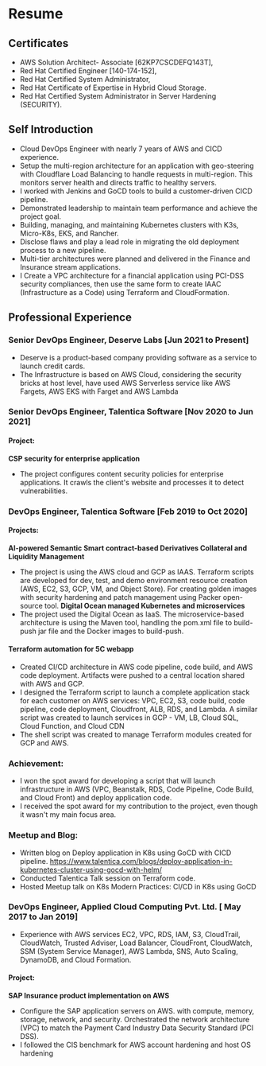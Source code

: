 # Resume
## Certificates
- AWS Solution Architect- Associate [62KP7CSCDEFQ143T],
- Red Hat Certified Engineer [140-174-152],
- Red Hat Certified System Administrator,
- Red Hat Certificate of Expertise in Hybrid Cloud Storage.
- Red Hat Certified System Administrator in Server Hardening (SECURITY). 

## Self Introduction
- Cloud DevOps Engineer with nearly 7 years of AWS and CICD experience.
- Setup the multi-region architecture for an application with geo-steering with Cloudflare Load Balancing  to handle requests in multi-region. This monitors server health and directs traffic to healthy servers.
- I worked with Jenkins and GoCD tools to build a customer-driven CICD pipeline.
- Demonstrated leadership to maintain team performance and achieve the project goal.
- Building, managing, and maintaining Kubernetes clusters with K3s, Micro-K8s, EKS, and Rancher.
- Disclose flaws and play a lead role in migrating the old deployment process to a new pipeline.
- Multi-tier architectures were planned and delivered in the Finance and Insurance stream applications.
- I Create a VPC architecture for a financial application using PCI-DSS security compliances, then use the same form to create IAAC (Infrastructure as a Code) using Terraform and CloudFormation.
## Professional Experience
### Senior DevOps Engineer, Deserve Labs [Jun 2021 to Present]
- Deserve is a product-based company providing software as a service to launch credit cards. 
- The Infrastructure is based on AWS Cloud, considering the security bricks at host level, have used AWS Serverless service like AWS Fargets, AWS EKS with Farget and AWS Lambda
### Senior DevOps Engineer,  Talentica Software [Nov 2020 to Jun 2021]
#### Project:
**CSP security for enterprise application**
- The project configures content security policies for enterprise applications. It crawls the client's website and processes it to detect vulnerabilities. 
### DevOps Engineer, Talentica Software [Feb 2019 to Oct 2020]
#### Projects:
**AI-powered Semantic Smart contract-based Derivatives Collateral and Liquidity Management**
- The project is using the AWS cloud and GCP as IAAS. Terraform scripts are developed for dev, test, and demo environment resource creation (AWS, EC2, S3, GCP, VM, and Object Store). For creating golden images with security hardening and patch management using Packer open-source tool.
**Digital Ocean managed Kubernetes and microservices**
- The project used the Digital Ocean as IaaS. The microservice-based architecture is using the Maven tool, handling the pom.xml file to build-push jar file and the Docker images to build-push.
#### Terraform automation for 5C webapp
- Created CI/CD architecture in AWS code pipeline, code build, and AWS code deployment. Artifacts were pushed to a central location shared with AWS and GCP.
- I designed the Terraform script to launch a complete application stack for each customer on AWS services: VPC, EC2, S3, code build, code pipeline, code deployment, Cloudfront, ALB, RDS, and Lambda. A similar script was created to launch services in GCP - VM, LB, Cloud SQL, Cloud Function, and Cloud CDN
- The shell script was created to manage Terraform modules created for GCP and AWS.
### Achievement:
- I won the spot award for developing a script that will launch infrastructure in AWS (VPC, Beanstalk, RDS, Code Pipeline, Code Build, and Cloud Front) and deploy application code.
- I received the spot award for my contribution to the project, even though it wasn't my main focus area.
### Meetup and Blog:
- Written blog on Deploy application in K8s using GoCD with CICD pipeline. https://www.talentica.com/blogs/deploy-application-in-kubernetes-cluster-using-gocd-with-helm/ 
- Conducted Talentica Talk session on Terraform code.
- Hosted Meetup talk on K8s Modern Practices: CI/CD in K8s using GoCD
### DevOps Engineer, Applied Cloud Computing Pvt. Ltd. [ May 2017 to Jan 2019]
- Experience with AWS services EC2, VPC, RDS, IAM, S3, CloudTrail, CloudWatch, Trusted Adviser, Load Balancer, CloudFront, CloudWatch, SSM (System Service Manager), AWS Lambda, SNS, Auto Scaling, DynamoDB, and Cloud Formation.   
#### Project:
**SAP Insurance product implementation on AWS**
- Configure the SAP application servers on AWS. with compute, memory, storage, network, and security. Orchestrated the network architecture (VPC) to match the Payment Card Industry Data Security Standard (PCI DSS).
- I followed the CIS benchmark for AWS account hardening and host OS hardening

